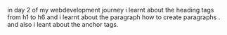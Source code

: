 in day 2 of my webdevelopment journey i learnt about the heading tags from h1 to h6 and i learnt about the paragraph how to create paragraphs . and also i leant about the anchor tags.
